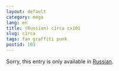 ```yaml
---
layout: default
category: mega
lang: en
title: (Russian) c1rca cx101
slug: c1rca
tags: fan graffiti punk 
postid: 103
---
```

<p>Sorry, this entry is only available in <a href="/mega/export/getposts.php">Russian</a>.</p>